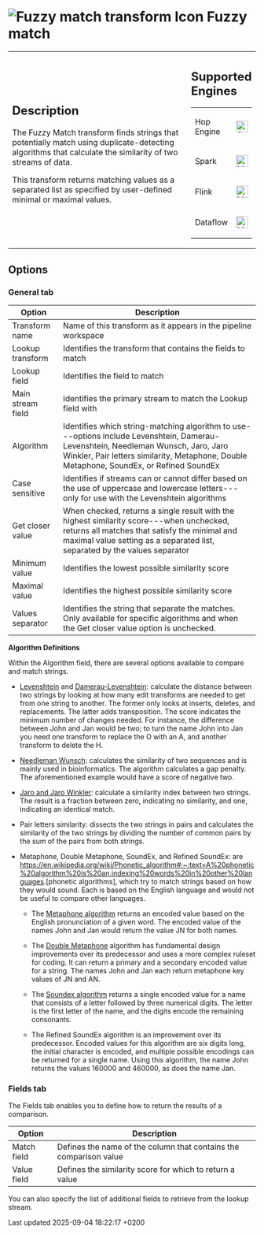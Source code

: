 <div id="header">

# <span class="image image-doc-icon">![Fuzzy match transform Icon](../assets/images/transforms/icons/fuzzymatch.svg)</span> Fuzzy match

</div>

<div id="content">

<div id="preamble">

<div class="sectionbody">

<table>
<colgroup>
<col style="width: 75%" />
<col style="width: 25%" />
</colgroup>
<tbody>
<tr class="odd">
<td><div class="content">
<div class="sect1">
<h2 id="_description">Description</h2>
<div class="sectionbody">
<div class="paragraph">
<p>The Fuzzy Match transform finds strings that potentially match using duplicate-detecting algorithms that calculate the similarity of two streams of data.</p>
</div>
<div class="paragraph">
<p>This transform returns matching values as a separated list as specified by user-defined minimal or maximal values.</p>
</div>
</div>
</div>
</div></td>
<td><div class="content">
<div class="sect1">
<h2 id="_supported_engines">Supported Engines</h2>
<div class="sectionbody">
<table>
<tbody>
<tr class="odd">
<td><p>Hop Engine</p></td>
<td><div class="content">
<div class="paragraph">
<p><span class="image"><img src="../assets/images/check_mark.svg" alt="Supported" width="24" /></span></p>
</div>
</div></td>
</tr>
<tr class="even">
<td><p>Spark</p></td>
<td><div class="content">
<div class="paragraph">
<p><span class="image"><img src="../assets/images/question_mark.svg" alt="Maybe Supported" width="24" /></span></p>
</div>
</div></td>
</tr>
<tr class="odd">
<td><p>Flink</p></td>
<td><div class="content">
<div class="paragraph">
<p><span class="image"><img src="../assets/images/question_mark.svg" alt="Maybe Supported" width="24" /></span></p>
</div>
</div></td>
</tr>
<tr class="even">
<td><p>Dataflow</p></td>
<td><div class="content">
<div class="paragraph">
<p><span class="image"><img src="../assets/images/question_mark.svg" alt="Maybe Supported" width="24" /></span></p>
</div>
</div></td>
</tr>
</tbody>
</table>
</div>
</div>
</div></td>
</tr>
</tbody>
</table>

</div>

</div>

<div class="sect1">

## Options

<div class="sectionbody">

<div class="sect2">

### General tab

| Option            | Description                                                                                                                                                                                                                   |
| ----------------- | ----------------------------------------------------------------------------------------------------------------------------------------------------------------------------------------------------------------------------- |
| Transform name    | Name of this transform as it appears in the pipeline workspace                                                                                                                                                                |
| Lookup transform  | Identifies the transform that contains the fields to match                                                                                                                                                                    |
| Lookup field      | Identifies the field to match                                                                                                                                                                                                 |
| Main stream field | Identifies the primary stream to match the Lookup field with                                                                                                                                                                  |
| Algorithm         | Identifies which string-matching algorithm to use---options include Levenshtein, Damerau-Levenshtein, Needleman Wunsch, Jaro, Jaro Winkler, Pair letters similarity, Metaphone, Double Metaphone, SoundEx, or Refined SoundEx |
| Case sensitive    | Identifies if streams can or cannot differ based on the use of uppercase and lowercase letters---only for use with the Levenshtein algorithms                                                                                 |
| Get closer value  | When checked, returns a single result with the highest similarity score---when unchecked, returns all matches that satisfy the minimal and maximal value setting as a separated list, separated by the values separator       |
| Minimum value     | Identifies the lowest possible similarity score                                                                                                                                                                               |
| Maximal value     | Identifies the highest possible similarity score                                                                                                                                                                              |
| Values separator  | Identifies the string that separate the matches. Only available for specific algorithms and when the Get closer value option is unchecked.                                                                                    |

<div class="paragraph">

**Algorithm Definitions**

</div>

<div class="paragraph">

Within the Algorithm field, there are several options available to compare and match strings.

</div>

<div class="ulist">

  - [Levenshtein](https://en.wikipedia.org/wiki/Levenshtein_distance) and [Damerau-Levenshtein](https://en.wikipedia.org/wiki/Damerau%E2%80%93Levenshtein_distance): calculate the distance between two strings by looking at how many edit transforms are needed to get from one string to another. The former only looks at inserts, deletes, and replacements. The latter adds transposition. The score indicates the minimum number of changes needed. For instance, the difference between John and Jan would be two; to turn the name John into Jan you need one transform to replace the O with an A, and another transform to delete the H.

  - [Needleman Wunsch](https://en.wikipedia.org/wiki/Needleman%E2%80%93Wunsch_algorithm): calculates the similarity of two sequences and is mainly used in bioinformatics. The algorithm calculates a gap penalty. The aforementioned example would have a score of negative two.

  - [Jaro and Jaro Winkler](https://en.wikipedia.org/wiki/Jaro%E2%80%93Winkler_distance): calculate a similarity index between two strings. The result is a fraction between zero, indicating no similarity, and one, indicating an identical match.

  - Pair letters similarity: dissects the two strings in pairs and calculates the similarity of the two strings by dividing the number of common pairs by the sum of the pairs from both strings.

  - Metaphone, Double Metaphone, SoundEx, and Refined SoundEx: are <https://en.wikipedia.org/wiki/Phonetic_algorithm#:~:text=A%20phonetic%20algorithm%20is%20an,indexing%20words%20in%20other%20languages>.\[phonetic algorithms\], which try to match strings based on how they would sound. Each is based on the English language and would not be useful to compare other languages.
    
    <div class="ulist">
    
      - The [Metaphone algorithm](https://en.wikipedia.org/wiki/Metaphone) returns an encoded value based on the English pronunciation of a given word. The encoded value of the names John and Jan would return the value JN for both names.
    
      - The [Double Metaphone](https://en.wikipedia.org/wiki/Metaphone#Double_Metaphone) algorithm has fundamental design improvements over its predecessor and uses a more complex ruleset for coding. It can return a primary and a secondary encoded value for a string. The names John and Jan each return metaphone key values of JN and AN.
    
      - The [Soundex algorithm](https://en.wikipedia.org/wiki/Soundex) returns a single encoded value for a name that consists of a letter followed by three numerical digits. The letter is the first letter of the name, and the digits encode the remaining consonants.
    
      - The Refined SoundEx algorithm is an improvement over its predecessor. Encoded values for this algorithm are six digits long, the initial character is encoded, and multiple possible encodings can be returned for a single name. Using this algorithm, the name John returns the values 160000 and 460000, as does the name Jan.
    
    </div>

</div>

</div>

<div class="sect2">

### Fields tab

<div class="paragraph">

The Fields tab enables you to define how to return the results of a comparison.

</div>

| Option      | Description                                                       |
| ----------- | ----------------------------------------------------------------- |
| Match field | Defines the name of the column that contains the comparison value |
| Value field | Defines the similarity score for which to return a value          |

<div class="paragraph">

You can also specify the list of additional fields to retrieve from the lookup stream.

</div>

</div>

</div>

</div>

</div>

<div id="footer">

<div id="footer-text">

Last updated 2025-09-04 18:22:17 +0200

</div>

</div>
